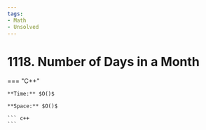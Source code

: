 ```yaml
---
tags:
- Math
- Unsolved
---
```



# 1118. Number of Days in a Month

=== "C++"

    **Time:** $O()$

    **Space:** $O()$

    ``` c++
    ```